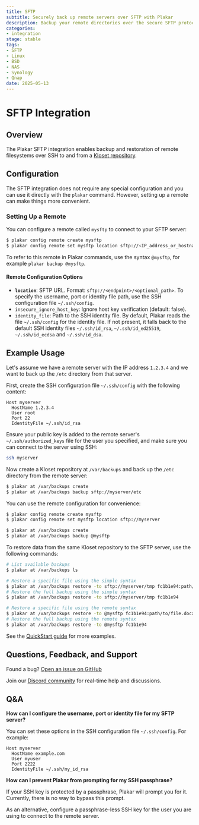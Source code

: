 ```yaml
---
title: SFTP
subtitle: Securely back up remote servers over SFTP with Plakar
description: Backup your remote directories over the secure SFTP protocol.
categories:
- integration
stage: stable
tags:
- SFTP
- Linux
- BSD
- NAS
- Synology
- Qnap
date: 2025-05-13
---
```


# SFTP Integration

## Overview

The Plakar SFTP integration enables backup and restoration of remote filesystems over SSH to and from a [Kloset repository](/posts/2025-04-29/kloset-the-immutable-data-store/).

## Configuration

The SFTP integration does not require any special configuration and you can use it directly with the `plakar` command. However, setting up a remote can make things more convenient.

### Setting Up a Remote

You can configure a remote called `mysftp` to connect to your SFTP server:

```bash
$ plakar config remote create mysftp
$ plakar config remote set mysftp location sftp://<IP_address_or_hostname>/<path>
```

To refer to this remote in Plakar commands, use the syntax `@mysftp`, for example `plakar backup @mysftp`.

#### Remote Configuration Options

- **`location`**: SFTP URL. Format: `sftp://<endpoint>/<optional_path>`. To specify the username, port or identity file path, use the SSH configuration file `~/.ssh/config`.
- `insecure_ignore_host_key`: Ignore host key verification (default: false).
- `identity_file`: Path to the SSH identity file. By default, Plakar reads the file `~/.ssh/config` for the identity file. If not present, it falls back to the default SSH identity files `~/.ssh/id_rsa`, `~/.ssh/id_ed25519`, `~/.ssh/id_ecdsa` and `~/.ssh/id_dsa`.


## Example Usage

Let's assume we have a remote server with the IP address `1.2.3.4` and we want to back up the `/etc` directory from that server.

First, create the SSH configuration file `~/.ssh/config` with the following content:

```
Host myserver
  HostName 1.2.3.4
  User root
  Port 22
  IdentityFile ~/.ssh/id_rsa
```

Ensure your public key is added to the remote server's `~/.ssh/authorized_keys` file for the user you specified, and make sure you can connect to the server using SSH:

```bash
ssh myserver
```

Now create a Kloset repository at `/var/backups` and back up the `/etc` directory from the remote server:

```bash
$ plakar at /var/backups create
$ plakar at /var/backups backup sftp://myserver/etc
```

You can use the remote configuration for convenience:

```bash
$ plakar config remote create mysftp
$ plakar config remote set mysftp location sftp://myserver

$ plakar at /var/backups create
$ plakar at /var/backups backup @mysftp
```

To restore data from the same Kloset repository to the SFTP server, use the following commands:

```bash
# List available backups
$ plakar at /var/backups ls

# Restore a specific file using the simple syntax
$ plakar at /var/backups restore -to sftp://myserver/tmp fc1b1e94:path/to/file.docx
# Restore the full backup using the simple syntax
$ plakar at /var/backups restore -to sftp://myserver/tmp fc1b1e94

# Restore a specific file using the remote syntax
$ plakar at /var/backups restore -to @mysftp fc1b1e94:path/to/file.docx
# Restore the full backup using the remote syntax
$ plakar at /var/backups restore -to @mysftp fc1b1e94
```

See the [QuickStart guide](https://docs.plakar.io/en/quickstart/index.html) for more examples.

## Questions, Feedback, and Support

Found a bug? [Open an issue on GitHub](https://github.com/PlakarKorp/plakar/issues/new?title=Bug%20report%20on%20SFTP%20integration&body=Please%20provide%20a%20detailed%20description%20of%20the%20issue.%0A%0A**Plakar%20version**)

Join our [Discord community](https://discord.gg/uuegtnF2Q5) for real-time help and discussions.

## Q&A

**How can I configure the username, port or identity file for my SFTP server?**

You can set these options in the SSH configuration file `~/.ssh/config`. For example:

```
Host myserver
  HostName example.com
  User myuser
  Port 2222
  IdentityFile ~/.ssh/my_id_rsa
```

**How can I prevent Plakar from prompting for my SSH passphrase?**

If your SSH key is protected by a passphrase, Plakar will prompt you for it. Currently, there is no way to bypass this prompt.

As an alternative, configure a passphrase-less SSH key for the user you are using to connect to the remote server.
